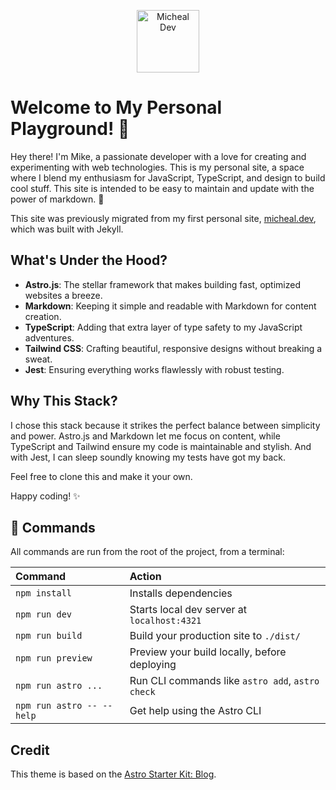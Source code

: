 <p align="center">
  <a href="https://micheal.dev/">
    <img alt="Micheal Dev" src="./src/images/icon.png" width="100" />
  </a>
</p>

# Welcome to My Personal Playground! 🎉

Hey there! I'm Mike, a passionate developer with a love for creating and experimenting with web technologies. This is my personal site, a space where I blend my enthusiasm for JavaScript, TypeScript, and design to build cool stuff. This site is intended to be easy to maintain and update with the power of markdown. 🚀

This site was previously migrated from my first personal site, [micheal.dev](https://micheal.dev), which was built with Jekyll.

## What's Under the Hood?

- **Astro.js**: The stellar framework that makes building fast, optimized websites a breeze.
- **Markdown**: Keeping it simple and readable with Markdown for content creation.
- **TypeScript**: Adding that extra layer of type safety to my JavaScript adventures.
- **Tailwind CSS**: Crafting beautiful, responsive designs without breaking a sweat.
- **Jest**: Ensuring everything works flawlessly with robust testing.

## Why This Stack?

I chose this stack because it strikes the perfect balance between simplicity and power. Astro.js and Markdown let me focus on content, while TypeScript and Tailwind ensure my code is maintainable and stylish. And with Jest, I can sleep soundly knowing my tests have got my back.

Feel free to clone this and make it your own.

Happy coding! ✨

## 🧞 Commands

All commands are run from the root of the project, from a terminal:

| Command                   | Action                                           |
| :------------------------ | :----------------------------------------------- |
| `npm install`             | Installs dependencies                            |
| `npm run dev`             | Starts local dev server at `localhost:4321`      |
| `npm run build`           | Build your production site to `./dist/`          |
| `npm run preview`         | Preview your build locally, before deploying     |
| `npm run astro ...`       | Run CLI commands like `astro add`, `astro check` |
| `npm run astro -- --help` | Get help using the Astro CLI                     |

## Credit

This theme is based on the [Astro Starter Kit: Blog](https://astro.build/themes/details/astro-starter-blog/).
